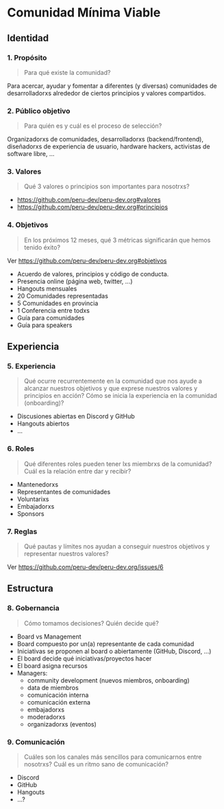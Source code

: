 # Comunidad Mínima Viable

## Identidad

### 1. Propósito

> Para qué existe la comunidad?

Para acercar, ayudar y fomentar a diferentes (y diversas) comunidades de
desarrolladorxs alrededor de ciertos principios y valores compartidos.

### 2. Público objetivo

> Para quién es y cuál es el proceso de selección?

Organizadorxs de comunidades, desarrolladorxs (backend/frontend), diseñadorxs de
experiencia de usuario, hardware hackers, activistas de software libre, ...

### 3. Valores

> Qué 3 valores o principios son importantes para nosotrxs?

* https://github.com/peru-dev/peru-dev.org#valores
* https://github.com/peru-dev/peru-dev.org#principios

### 4. Objetivos

> En los próximos 12 meses, qué 3 métricas significarán que hemos tenido éxito?

Ver https://github.com/peru-dev/peru-dev.org#objetivos

* Acuerdo de valores, principios y código de conducta.
* Presencia online (página web, twitter, ...)
* Hangouts mensuales
* 20 Comunidades representadas
* 5 Comunidades en provincia
* 1 Conferencia entre todxs
* Guía para comunidades
* Guía para speakers

## Experiencia

### 5. Experiencia

> Qué ocurre recurrentemente en la comunidad que nos ayude a alcanzar nuestros
> objetivos y que exprese nuestros valores y principios en acción? Cómo se
> inicia la experiencia en la comunidad (onboarding)?

* Discusiones abiertas en Discord y GitHub
* Hangouts abiertos
* ...

### 6. Roles

> Qué diferentes roles pueden tener lxs miembrxs de la comunidad? Cuál es la
> relación entre dar y recibir?

* Mantenedorxs
* Representantes de comunidades
* Voluntarixs
* Embajadorxs
* Sponsors

### 7. Reglas

> Qué pautas y límites nos ayudan a conseguir nuestros objetivos y representar
> nuestros valores?

Ver https://github.com/peru-dev/peru-dev.org/issues/6

## Estructura

### 8. Gobernancia

> Cómo tomamos decisiones? Quién decide qué?

* Board vs Management
* Board compuesto por un(a) representante de cada comunidad
* Iniciativas se proponen al board o abiertamente (GitHub, Discord, ...)
* El board decide qué iniciativas/proyectos hacer
* El board asigna recursos
* Managers:
  - community development (nuevos miembros, onboarding)
  - data de miembros
  - comunicación interna
  - comunicación externa
  - embajadorxs
  - moderadorxs
  - organizadorxs (eventos)

### 9. Comunicación

> Cuáles son los canales más sencillos para comunicarnos entre nosotrxs? Cuál es
> un ritmo sano de comunicación?

* Discord
* GitHub
* Hangouts
* ...?
